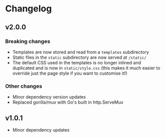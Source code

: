 # Changelog

## v2.0.0

### Breaking changes

- Templates are now stored and read from a `templates` subdirectory
- Static files in the `static` subdirectory are now served at `/static/`
- The default CSS used in the templates is no longer inlined and duplicated and
  is now in `static/style.css` (this makes it much easier to override just the
  page style if you want to customise it!)

### Other changes

- Minor dependency version updates
- Replaced gorilla/mux with Go's built in http.ServeMux

## v1.0.1

- Minor dependency updates